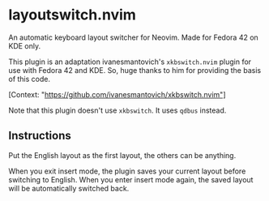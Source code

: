 # layoutswitch.nvim

An automatic keyboard layout switcher for Neovim. Made for Fedora 42 on KDE only.

This plugin is an adaptation ivanesmantovich's ``xkbswitch.nvim`` plugin for use with Fedora 42 and KDE. So, huge thanks to him for providing the basis of this code.

[Context: "https://github.com/ivanesmantovich/xkbswitch.nvim"]

Note that this plugin doesn't use ``xkbswitch``. It uses ``qdbus`` instead.

## Instructions

Put the English layout as the first layout, the others can be anything.

When you exit insert mode, the plugin saves your current layout before switching to English. When you enter insert mode again, the saved layout will be automatically switched back.
